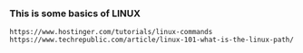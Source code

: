 ### This is some basics of LINUX 

```
https://www.hostinger.com/tutorials/linux-commands
https://www.techrepublic.com/article/linux-101-what-is-the-linux-path/
```